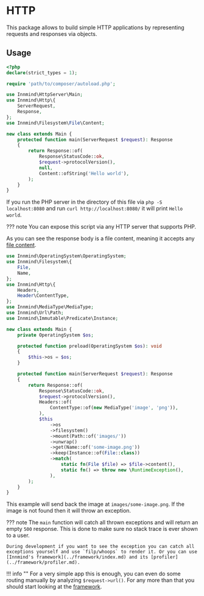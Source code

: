 # HTTP

This package allows to build simple HTTP applications by representing requests and responses via objects.

## Usage

```php title="index.php"
<?php
declare(strict_types = 1);

require 'path/to/composer/autoload.php';

use Innmind\HttpServer\Main;
use Innmind\Http\{
    ServerRequest,
    Response,
};
use Innmind\Filesystem\File\Content;

new class extends Main {
    protected function main(ServerRequest $request): Response
    {
        return Response::of(
            Response\StatusCode::ok,
            $request->protocolVersion(),
            null,
            Content::ofString('Hello world'),
        );
    }
}
```

If you run the PHP server in the directory of this file via `php -S localhost:8080` and run `curl http://localhost:8080/` it will print `Hello world`.

??? note
    You can expose this script via any HTTP server that supports PHP.

As you can see the response body is a file content, meaning it accepts any [file content](../operating-system/filesystem.md).

```php title="index.php"
use Innmind\OperatingSystem\OperatingSystem;
use Innmind\Filesystem\{
    File,
    Name,
};
use Innmind\Http\{
    Headers,
    Header\ContentType,
};
use Innmind\MediaType\MediaType;
use Innmind\Url\Path;
use Innmind\Immutable\Predicate\Instance;

new class extends Main {
    private OperatingSystem $os;

    protected function preload(OperatingSystem $os): void
    {
        $this->os = $os;
    }

    protected function main(ServerRequest $request): Response
    {
        return Response::of(
            Response\StatusCode::ok,
            $request->protocolVersion(),
            Headers::of(
                ContentType::of(new MediaType('image', 'png')),
            ),
            $this
                ->os
                ->filesystem()
                ->mount(Path::of('images/'))
                ->unwrap()
                ->get(Name::of('some-image.png'))
                ->keep(Instance::of(File::class))
                ->match(
                    static fn(File $file) => $file->content(),
                    static fn() => throw new \RuntimeException(),
                ),
        );
    }
}
```

This example will send back the image at `images/some-image.png`. If the image is not found then it will throw an exception.

??? note
    The `main` function will catch all thrown exceptions and will return an empty `500` response. This is done to make sure no stack trace is ever shown to a user.

    During development if you want to see the exception you can catch all exceptions yourself and use `filp/whoops` to render it. Or you can use [Innmind's framework](../framework/index.md) and its [profiler](../framework/profiler.md).

!!! info ""
    For a very simple app this is enough, you can even do some routing manually by analyzing `$request->url()`. For any more than that you should start looking at the [framework](../framework/index.md).
